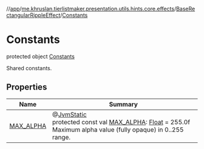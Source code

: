 //[app](../../../../index.md)/[me.khruslan.tierlistmaker.presentation.utils.hints.core.effects](../../index.md)/[BaseRectangularRippleEffect](../index.md)/[Constants](index.md)

# Constants

protected object [Constants](index.md)

Shared constants.

## Properties

| Name | Summary |
|---|---|
| [MAX_ALPHA](-m-a-x_-a-l-p-h-a.md) | @[JvmStatic](https://kotlinlang.org/api/latest/jvm/stdlib/kotlin.jvm/-jvm-static/index.html)<br>protected const val [MAX_ALPHA](-m-a-x_-a-l-p-h-a.md): [Float](https://kotlinlang.org/api/latest/jvm/stdlib/kotlin/-float/index.html) = 255.0f<br>Maximum alpha value (fully opaque) in 0..255 range. |
